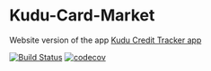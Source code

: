 # Kudu-Card-Market
Website version of the app <a href="https://github.com/The-Combrades/Kudu-Card-Credit-Tracker">Kudu Credit Tracker app</a>

[![Build Status](https://travis-ci.org/The-Combrades/Kudu-Card-Market.svg?branch=master)](https://travis-ci.org/The-Combrades/Kudu-Card-Market) [![codecov](https://codecov.io/gh/The-Combrades/Kudu-Card-Market/branch/master/graph/badge.svg)](https://codecov.io/gh/The-Combrades/Kudu-Card-Market)





